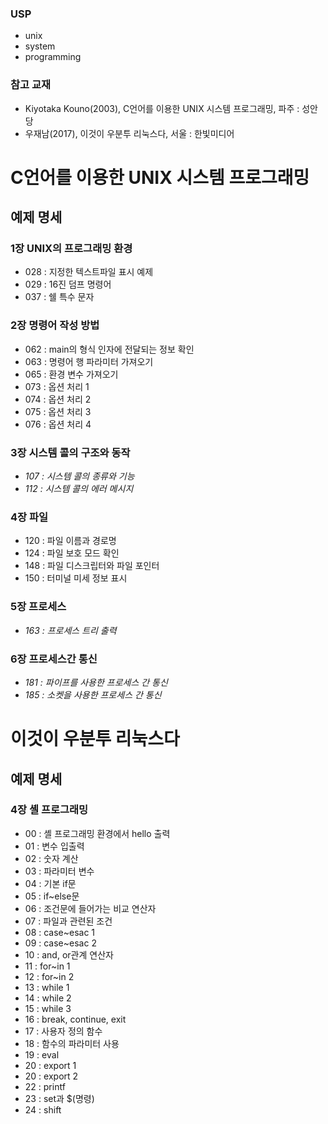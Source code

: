 ### USP
* unix
* system
* programming

### 참고 교재
* Kiyotaka Kouno(2003), C언어를 이용한 UNIX 시스템 프로그래밍, 파주 : 성안당
* 우재남(2017), 이것이 우분투 리눅스다, 서울 : 한빛미디어

# C언어를 이용한 UNIX 시스템 프로그래밍
## 예제 명세
### 1장 UNIX의 프로그래밍 환경
* 028 : 지정한 텍스트파일 표시 예제
* 029 : 16진 덤프 명령어
* 037 : 쉘 특수 문자

### 2장 명령어 작성 방법
* 062 : main의 형식 인자에 전달되는 정보 확인
* 063 : 명령어 행 파라미터 가져오기
* 065 : 환경 변수 가져오기
* 073 : 옵션 처리 1
* 074 : 옵션 처리 2
* 075 : 옵션 처리 3
* 076 : 옵션 처리 4

### 3장 시스템 콜의 구조와 동작
* *107 : 시스템 콜의 종류와 기능*
* *112 : 시스템 콜의 에러 메시지*

### 4장 파일
* 120 : 파일 이름과 경로명
* 124 : 파일 보호 모드 확인
* 148 : 파일 디스크립터와 파일 포인터
* 150 : 터미널 미세 정보 표시

### 5장 프로세스
* *163 : 프로세스 트리 출력*

### 6장 프로세스간 통신
* *181 : 파이프를 사용한 프로세스 간 통신*
* *185 : 소켓을 사용한 프로세스 간 통신*

# 이것이 우분투 리눅스다
## 예제 명세
### 4장 셸 프로그래밍
* 00 : 셸 프로그래밍 환경에서 hello 출력
* 01 : 변수 입출력
* 02 : 숫자 계산
* 03 : 파라미터 변수
* 04 : 기본 if문
* 05 : if~else문
* 06 : 조건문에 들어가는 비교 연산자
* 07 : 파일과 관련된 조건
* 08 : case~esac 1
* 09 : case~esac 2
* 10 : and, or관계 연산자
* 11 : for~in 1
* 12 : for~in 2
* 13 : while 1
* 14 : while 2
* 15 : while 3
* 16 : break, continue, exit
* 17 : 사용자 정의 함수
* 18 : 함수의 파라미터 사용
* 19 : eval
* 20 : export 1
* 20 : export 2
* 22 : printf
* 23 : set과 $(명령)
* 24 : shift
